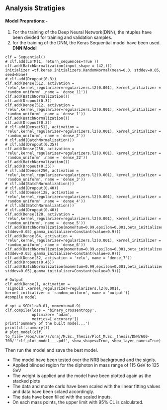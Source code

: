 ## Analysis Stratigies
#### Model Preprations:-
1. For the training of the Deep Neural Network(DNN), the ntuples have been divided for training and validation samples.
2. for the training of the DNN, the Keras Sequential model have been used.<br />
**DNN Model**
```
clf = Sequential()
# clf.add(LSTM(1, return_sequences=True ))
clf.add(BatchNormalization(input_shape = (42,)))
initializer =tf.keras.initializers.RandomNormal(mean=0.0, stddev=0.05, seed=None)
# clf.add(Dropout(0.3))
clf.add(Dense(512, activation = 'relu',kernel_regularizer=regularizers.l2(0.001), kernel_initializer = 'random_uniform' ,name = 'dense_11'))
clf.add(BatchNormalization())
clf.add(Dropout(0.3))
clf.add(Dense(512, activation = 'relu',kernel_regularizer=regularizers.l2(0.001), kernel_initializer = 'random_uniform' ,name = 'dense_1'))
clf.add(BatchNormalization())
clf.add(Dropout(0.3))
# clf.add(Dense(512, activation = 'relu',kernel_regularizer=regularizers.l2(0.001), kernel_initializer = 'random_uniform', name = 'dense_2'))
# clf.add(BatchNormalization())
# clf.add(Dropout(0.35))
clf.add(Dense(256, activation = 'relu',kernel_regularizer=regularizers.l2(0.001), kernel_initializer = 'random_uniform' ,name = 'dense_22'))
clf.add(BatchNormalization())
clf.add(Dropout(0.35))
# clf.add(Dense(256, activation = 'relu',kernel_regularizer=regularizers.l2(0.001), kernel_initializer = 'random_uniform', name = 'dense_3'))
# clf.add(BatchNormalization())
# clf.add(Dropout(0.40))
# clf.add(Dense(128, activation = 'relu',kernel_regularizer=regularizers.l2(0.001), kernel_initializer = 'random_uniform' ,name = 'dense_4'))
# clf.add(BatchNormalization())
# clf.add(Dropout(0.40))
clf.add(Dense(128, activation = 'relu',kernel_regularizer=regularizers.l2(0.001), kernel_initializer = 'random_uniform', name = 'dense_5'))
clf.add(BatchNormalization(momentum=0.99,epsilon=0.001,beta_initializer=RandomNormal(mean=0.0, stddev=0.05),gamma_initializer=Constant(value=0.9)))
clf.add(Dense(64, activation = 'relu',kernel_regularizer=regularizers.l2(0.001), kernel_initializer = 'random_uniform', name = 'dense_6'))
clf.add(BatchNormalization(momentum=0.99,epsilon=0.001,beta_initializer=RandomNormal(mean=0.0, stddev=0.05),gamma_initializer=Constant(value=0.9)))
clf.add(Dense(32, activation = 'relu', name = 'dense_7'))
clf.add(Dropout(0.45))
clf.add(BatchNormalization(momentum=0.99,epsilon=0.001,beta_initializer=RandomNormal(mean=0.0, stddev=0.05),gamma_initializer=Constant(value=0.9)))

# Output
clf.add(Dense(1, activation = 'sigmoid',kernel_regularizer=regularizers.l2(0.001), kernel_initializer = 'random_uniform', name = 'output'))
#compile model

# opt = SGD(lr=0.01, momentum=0.9)
clf.compile(loss = 'binary_crossentropy', 
            optimizer= 'adam',
            metrics=['accuracy'])
print('Summary of the built model...')
print(clf.summary())
# plot_model(clf, to_file='/eos/user/s/sraj/M.Sc._Thesis/Plot_M.Sc._thesis/DNN/600-700/''clf_plot_model___.pdf', show_shapes=True, show_layer_names=True)
```
Then run the model and save the best model.
 - The model have been tested over the NRB background and the signls.
 - Applied blinded region for the diphoton in mass range of 115 GeV to 135 GeV
 - The weight is applied and the model have been plotted again as the stacked plots
 - The data and monte carlo have been scaled with the linear fitting values and data have been sclaed accordingly. 
 - The data have been filled with the scaled inputs.
 - On each mass points, the upper limit with 95% CL is calculated.

